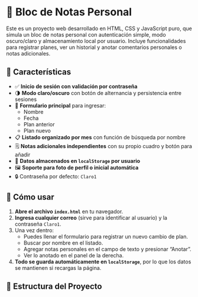 # 📝 Bloc de Notas Personal

Este es un proyecto web desarrollado en HTML, CSS y JavaScript puro, que simula un bloc de notas personal con autenticación simple, modo oscuro/claro y almacenamiento local por usuario. Incluye funcionalidades para registrar planes, ver un historial y anotar comentarios personales o notas adicionales.

## 🚀 Características

- ✅ **Inicio de sesión con validación por contraseña**
- 🌗 **Modo claro/oscuro** con botón de alternancia y persistencia entre sesiones
- 📌 **Formulario principal** para ingresar:
  - Nombre
  - Fecha
  - Plan anterior
  - Plan nuevo
- 📋 **Listado organizado por mes** con función de búsqueda por nombre
- 🗒️ **Notas adicionales independientes** con su propio cuadro y botón para añadir
- 🧠 **Datos almacenados en `localStorage` por usuario**
- 🖼️ **Soporte para foto de perfil o inicial automática**
- 🔒 Contraseña por defecto: `Claro1`

## 🧪 Cómo usar

1. **Abre el archivo `index.html`** en tu navegador.
2. **Ingresa cualquier correo** (sirve para identificar al usuario) y la contraseña `Claro1`.
3. Una vez dentro:
   - Puedes llenar el formulario para registrar un nuevo cambio de plan.
   - Buscar por nombre en el listado.
   - Agregar notas personales en el campo de texto y presionar “Anotar”.
   - Ver lo anotado en el panel de la derecha.
4. **Todo se guarda automáticamente en `localStorage`**, por lo que los datos se mantienen si recargas la página.

## 📁 Estructura del Proyecto

